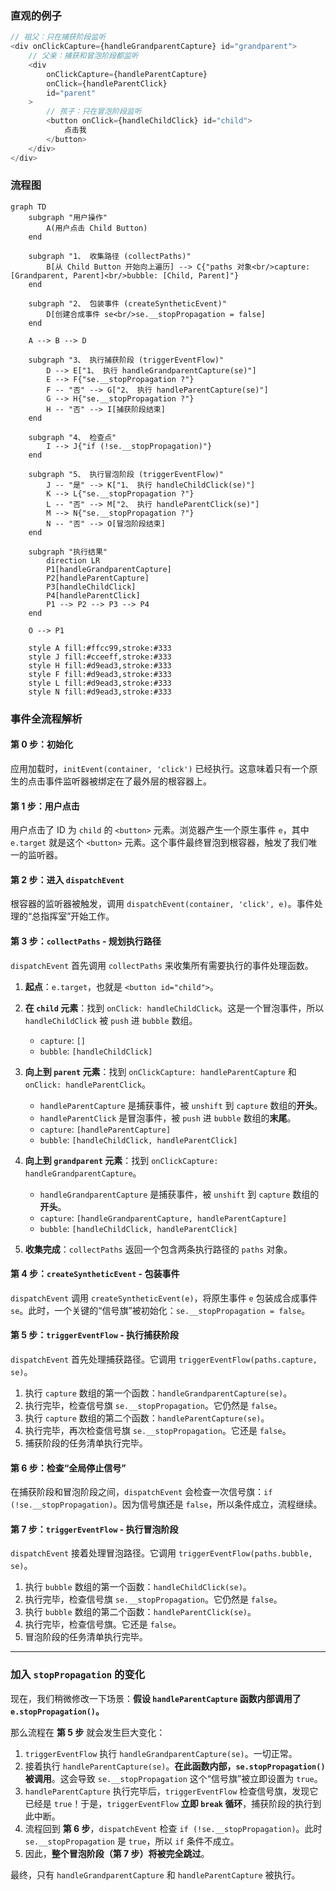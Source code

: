 ### 直观的例子

```js
// 祖父：只在捕获阶段监听
<div onClickCapture={handleGrandparentCapture} id="grandparent">
	// 父亲：捕获和冒泡阶段都监听
	<div
		onClickCapture={handleParentCapture}
		onClick={handleParentClick}
		id="parent"
	>
		// 孩子：只在冒泡阶段监听
		<button onClick={handleChildClick} id="child">
			点击我
		</button>
	</div>
</div>
```

### 流程图

```mermaid
graph TD
    subgraph "用户操作"
        A(用户点击 Child Button)
    end

    subgraph "1、 收集路径 (collectPaths)"
        B[从 Child Button 开始向上遍历] --> C{"paths 对象<br/>capture: [Grandparent, Parent]<br/>bubble: [Child, Parent]"}
    end

    subgraph "2、 包装事件 (createSyntheticEvent)"
        D[创建合成事件 se<br/>se.__stopPropagation = false]
    end

    A --> B --> D

    subgraph "3、 执行捕获阶段 (triggerEventFlow)"
        D --> E["1、 执行 handleGrandparentCapture(se)"]
        E --> F{"se.__stopPropagation ?"}
        F -- "否" --> G["2、 执行 handleParentCapture(se)"]
        G --> H{"se.__stopPropagation ?"}
        H -- "否" --> I[捕获阶段结束]
    end

    subgraph "4、 检查点"
        I --> J{"if (!se.__stopPropagation)"}
    end

    subgraph "5、 执行冒泡阶段 (triggerEventFlow)"
        J -- "是" --> K["1、 执行 handleChildClick(se)"]
        K --> L{"se.__stopPropagation ?"}
        L -- "否" --> M["2、 执行 handleParentClick(se)"]
        M --> N{"se.__stopPropagation ?"}
        N -- "否" --> O[冒泡阶段结束]
    end

    subgraph "执行结果"
        direction LR
        P1[handleGrandparentCapture]
        P2[handleParentCapture]
        P3[handleChildClick]
        P4[handleParentClick]
        P1 --> P2 --> P3 --> P4
    end

    O --> P1

    style A fill:#ffcc99,stroke:#333
    style J fill:#cceeff,stroke:#333
    style H fill:#d9ead3,stroke:#333
    style F fill:#d9ead3,stroke:#333
    style L fill:#d9ead3,stroke:#333
    style N fill:#d9ead3,stroke:#333
```

### 事件全流程解析

#### 第 0 步：初始化

应用加载时，`initEvent(container, 'click')` 已经执行。这意味着只有一个原生的点击事件监听器被绑定在了最外层的根容器上。

#### 第 1 步：用户点击

用户点击了 ID 为 `child` 的 `<button>` 元素。浏览器产生一个原生事件 `e`，其中 `e.target` 就是这个 `<button>` 元素。这个事件最终冒泡到根容器，触发了我们唯一的监听器。

#### 第 2 步：进入 `dispatchEvent`

根容器的监听器被触发，调用 `dispatchEvent(container, 'click', e)`。事件处理的“总指挥室”开始工作。

#### 第 3 步：`collectPaths` - 规划执行路径

`dispatchEvent` 首先调用 `collectPaths` 来收集所有需要执行的事件处理函数。

1. **起点**：`e.target`，也就是 `<button id="child">`。
2. **在 `child` 元素**：找到 `onClick: handleChildClick`。这是一个冒泡事件，所以 `handleChildClick` 被 `push` 进 `bubble` 数组。

   - `capture`: `[]`
   - `bubble`: `[handleChildClick]`

3. **向上到 `parent` 元素**：找到 `onClickCapture: handleParentCapture` 和 `onClick: handleParentClick`。

   - `handleParentCapture` 是捕获事件，被 `unshift` 到 `capture` 数组的**开头**。
   - `handleParentClick` 是冒泡事件，被 `push` 进 `bubble` 数组的**末尾**。
   - `capture`: `[handleParentCapture]`
   - `bubble`: `[handleChildClick, handleParentClick]`

4. **向上到 `grandparent` 元素**：找到 `onClickCapture: handleGrandparentCapture`。

   - `handleGrandparentCapture` 是捕获事件，被 `unshift` 到 `capture` 数组的**开头**。
   - `capture`: `[handleGrandparentCapture, handleParentCapture]`
   - `bubble`: `[handleChildClick, handleParentClick]`

5. **收集完成**：`collectPaths` 返回一个包含两条执行路径的 `paths` 对象。

#### 第 4 步：`createSyntheticEvent` - 包装事件

`dispatchEvent` 调用 `createSyntheticEvent(e)`，将原生事件 `e` 包装成合成事件 `se`。此时，一个关键的“信号旗”被初始化：`se.__stopPropagation = false`。

#### 第 5 步：`triggerEventFlow` - 执行捕获阶段

`dispatchEvent` 首先处理捕获路径。它调用 `triggerEventFlow(paths.capture, se)`。

1. 执行 `capture` 数组的第一个函数：`handleGrandparentCapture(se)`。
2. 执行完毕，检查信号旗 `se.__stopPropagation`。它仍然是 `false`。
3. 执行 `capture` 数组的第二个函数：`handleParentCapture(se)`。
4. 执行完毕，再次检查信号旗 `se.__stopPropagation`。它还是 `false`。
5. 捕获阶段的任务清单执行完毕。

#### 第 6 步：检查“全局停止信号”

在捕获阶段和冒泡阶段之间，`dispatchEvent` 会检查一次信号旗：`if (!se.__stopPropagation)`。因为信号旗还是 `false`，所以条件成立，流程继续。

#### 第 7 步：`triggerEventFlow` - 执行冒泡阶段

`dispatchEvent` 接着处理冒泡路径。它调用 `triggerEventFlow(paths.bubble, se)`。

1. 执行 `bubble` 数组的第一个函数：`handleChildClick(se)`。
2. 执行完毕，检查信号旗 `se.__stopPropagation`。它仍然是 `false`。
3. 执行 `bubble` 数组的第二个函数：`handleParentClick(se)`。
4. 执行完毕，检查信号旗。它还是 `false`。
5. 冒泡阶段的任务清单执行完毕。

---

### 加入 `stopPropagation` 的变化

现在，我们稍微修改一下场景：**假设 `handleParentCapture` 函数内部调用了 `e.stopPropagation()`。**

那么流程在 **第 5 步** 就会发生巨大变化：

1. `triggerEventFlow` 执行 `handleGrandparentCapture(se)`。一切正常。
2. 接着执行 `handleParentCapture(se)`。**在此函数内部，`se.stopPropagation()` 被调用**。这会导致 `se.__stopPropagation` 这个“信号旗”被立即设置为 `true`。
3. `handleParentCapture` 执行完毕后，`triggerEventFlow` 检查信号旗，发现它已经是 `true`！于是，`triggerEventFlow` **立即 `break` 循环**，捕获阶段的执行到此中断。
4. 流程回到 **第 6 步**，`dispatchEvent` 检查 `if (!se.__stopPropagation)`。此时 `se.__stopPropagation` 是 `true`，所以 `if` 条件不成立。
5. 因此，**整个冒泡阶段（第 7 步）将被完全跳过**。

最终，只有 `handleGrandparentCapture` 和 `handleParentCapture` 被执行。
